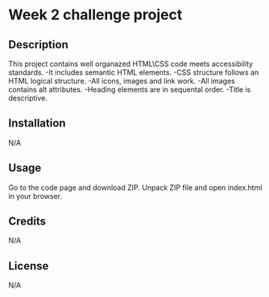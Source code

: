 # Week 2 challenge project

## Description

This project contains well organazed HTML\CSS code meets accessibility standards.
-It includes semantic HTML elements.
-CSS structure follows an HTML logical structure.
-All icons, images and link work.
-All images contains alt attributes.
-Heading elements are in sequental order.
-Title is descriptive.

## Installation

N/A

## Usage

Go to the code page and download ZIP.
Unpack ZIP file and open index.html in your browser.

## Credits

N/A

## License

N/A